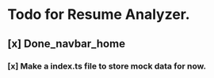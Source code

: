 # Todo for Resume Analyzer.

## [x] **Done_navbar_home**

### [x] Make a index.ts file to store mock data for now.


